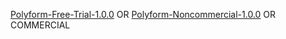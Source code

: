 [Polyform-Free-Trial-1.0.0](./licenses/PolyForm-Free-Trial-1.0.0.md) OR [Polyform-Noncommercial-1.0.0](./licenses/PolyForm-Noncommercial-1.0.0.md) OR COMMERCIAL

